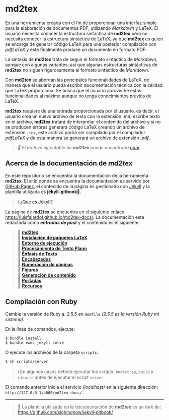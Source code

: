 # md2tex

Es una herramienta creada con el fin de proporcionar una interfaz simple para la elaboración de documentos PDF, utilizando _Markdown_ y LaTeX. El usuario necesita conocer la estructura sintáctica de **md2tex** pero no necesita conocer la estructura sintáctica de LaTeX, ya que **md2tex** es quien se encarga de generar código LaTeX para una posterior compilación con _pdfLaTeX_ y este finalmente produce un documento en formato PDF.

La sintaxis de **md2tex** trata de seguir el formato sintáctico de _Markdown_, aunque con algunas variantes; así que algunas estructuras sintácticas de **md2tex** no siguen rigurosamente el formato sintáctico de _Markdown_.

Con **md2tex** se abordan las principales funcionalidades de LaTeX, de manera que el usuario pueda escribir documentación técnica con la calidad que LaTeX proporciona. Se busca que el usuario aproveche estas funcionalidades al máximo aunque no tenga conocimientos previos de LaTeX.

**md2tex** requiere de una entrada proporcionada por el usuario, es decir, el usuario crea un nuevo archivo de texto con la extensión .md, escribe texto en el archivo, **md2tex** tratará de interpretar el contenido del archivo y si no se producen errores generará código LaTeX creando un archivo de extensión `.tex`, este archivo podrá ser compilado por el compilador _pdfLaTeX_ y de esta manera se generará un archivo de extensión _.pdf_.

> _:file_folder: El archivo ejecutable de **md2tex** puede encontrarlo [aquí][2]._

## Acerca de la documentación de _md2tex_

En este repositorio se encuentra la documentación de la herramienta **md2tex**. El sitio donde se 
encuentra la documentación es servido por [GitHub Pages][1], el contenido de la página es gestionado
con [Jekyll][4] y la plantilla utilizada es **jekyll-gitbook**:pushpin:. 
> :information_source: [¿Que es Jekyll?][6]

La página de **md2tex** se encuentra en el siguiente enlace: https://luisfajardof.github.io/md2tex-docs/. 
La documentación esta redactada como __*entradas de post*__ y el contenido es el siguiente:

> :link: [**md2tex**][7]  
> :link: [**Instalación de paquetes LaTeX**][8]  
> :link: [**Entorno de ejecución**][9]  
> :link: [**Procesamiento de Texto Plano**][10]  
> :link: [**Énfasis de Texto**][11]  
> :link: [**Encabezados**][12]  
> :link: [**Numeración de páginas**][13]  
> :link: [**Figuras**][14]  
> :link: [**Generación de contenido**][15]  
> :link: [**Portadas**][16]  
> :link: [**Recursos**][17]  

## Compilación con Ruby

Cambie la versión de Ruby a: 2.5.5 en `Gemfile` _(2.5.5 es la versión Ruby mi sistema)_.

En la línea de comandos, ejecute:
```bash
$ bundle install
$ bundle exec jekyll serve
```

O ejecute los archivos de la carpeta `scripts`:

```bash
$ sh scripts/server
```

> :information_source: En algunos casos deberá ejecutar los scripts: `bootstrap`, `build` y `cibuild` antes de ejecutar el script `server`.

El comando anterior inicia el servicio _(localhost)_ en la siguiente dirección: `http://127.0.0.1:4000/md2tex-docs/`.

***

> :pushpin: La plantilla utilizada en la documentación de **md2tex** es un fork de: https://github.com/sighingnow/jekyll-gitbook/ 

[1]: https://pages.github.com
[2]: https://github.com/LuisFajardoF/md2tex-docs/releases
[3]: https://github.com/sighingnow/jekyll-gitbook/
[4]: https://jekyllrb.com/
[6]: http://www.arquitectoit.com/jekyll/que-es-jekyll/
[7]: https://luisfajardof.github.io/md2tex-docs/
[8]: https://luisfajardof.github.io/md2tex-docs/env/2021-01-05-install-latex.html
[9]: https://luisfajardof.github.io/md2tex-docs/env/2021-01-05-execution-env.html
[10]: https://luisfajardof.github.io/md2tex-docs/plaintext/2021-01-05-plain-text.html
[11]: https://luisfajardof.github.io/md2tex-docs/plaintext/2021-01-06-emphasis.html
[12]: https://luisfajardof.github.io/md2tex-docs/plaintext/2021-01-08-headers.html
[13]: https://luisfajardof.github.io/md2tex-docs/plaintext/2021-01-09-pagenumbering.html
[14]: https://luisfajardof.github.io/md2tex-docs/figures/2021-01-10-figures.html
[15]: https://luisfajardof.github.io/md2tex-docs/voc/2021-01-12-content-display.html
[16]: https://luisfajardof.github.io/md2tex-docs/covers/2021-01-13-covers.html
[17]: https://luisfajardof.github.io/md2tex-docs/resources.html

